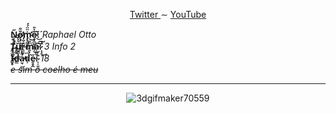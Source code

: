 <article>
  <p align="center">
    <a href="https://twitter.com/Raphis_____"> Twitter </a>
     ∼
    <a href="https://www.youtube.com/channel/UCRiaivH1MtlQhBzdoqcleJw"> YouTube </a>
  </p>
  <p>
    <b>N̴̩̣̥̋ǫ̵̡̛͕̖̩͈̆͒m̴̡̨̛͇̹̥̮͛̈̈́́ẹ̴̟̻̬̗̰̘͊̇̎͜:̸́͂͑͜</b> <i>Raphael Otto</i> <br>
    <b>T̸̨͍̭̥̪͗̐̚͠ͅȕ̸̮̳̙͚̀̀̓͑͘r̵̻̺̟̐̌̓̎̽m̵͍͎̤͆̏͝a̵̝̺̮͘͠͠:̷͙̝̄̉͜</b> <i>3 Info 2</i> <br>
    <b>Ï̴̬̥͋͠d̶̳͌̓̀a̵̫̘̫̺͋͑̕d̴͕͆̚e̵͍̥̭̋:̴͔̠̱͍̄</b> <i>18</i> <br>
    <del><i>e sim o coelho é meu</i></del>
  </p>
<hr>
 <div align="center">
   
  ![3dgifmaker70559](https://user-images.githubusercontent.com/101464708/183543934-44ea38f9-9f08-4c75-b7e5-bc507f318e33.gif)
  
 </div>
</article>
  
